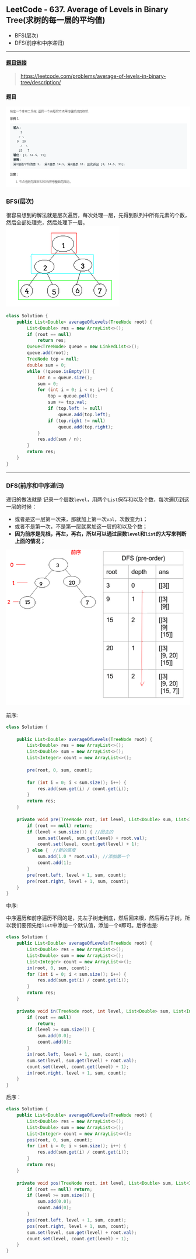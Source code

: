 ﻿## LeetCode - 637. Average of Levels in Binary Tree(求树的每一层的平均值)
 - BFS(层次)
 - DFS(前序和中序递归)
***
 #### [题目链接](https://leetcode.com/problems/average-of-levels-in-binary-tree/description/)

> https://leetcode.com/problems/average-of-levels-in-binary-tree/description/

#### 题目
![在这里插入图片描述](images/637_t.png)



### BFS(层次)
很容易想到的解法就是层次遍历，每次处理一层，先得到队列中所有元素的个数，然后全部处理完，然后处理下一层。
![这里写图片描述](images/637_s.png)



```java
class Solution {
    public List<Double> averageOfLevels(TreeNode root) {
        List<Double> res = new ArrayList<>();
        if (root == null)
            return res;
        Queue<TreeNode> queue = new LinkedList<>();
        queue.add(root);
        TreeNode top = null;
        double sum = 0;
        while (!queue.isEmpty()) {
            int n = queue.size();
            sum = 0;
            for (int i = 0; i < n; i++) {
                top = queue.poll();
                sum += top.val;
                if (top.left != null)
                    queue.add(top.left);
                if (top.right != null)
                    queue.add(top.right);
            }
            res.add(sum / n);
        }
        return res;
    }
}
```

***
### DFS(前序和中序递归)
递归的做法就是 记录一个层数`level`，用两个`List`保存和以及个数，每次遍历到这一层的时候：

 - 或者是这一层第一次来，那就加上第一次`val`，次数变为`1`；
 - 或者不是第一次，不是第一层就累加这一层的和以及个数；
 - **因为前序是先根，再左，再右，所以可以通过层数`level`和`list`的大写来判断上面的情况；**

![这里写图片描述](images/637_s2.png)

前序: 

```java
class Solution {

    public List<Double> averageOfLevels(TreeNode root) {
        List<Double> res = new ArrayList<>();
        List<Double> sum = new ArrayList<>();
        List<Integer> count = new ArrayList<>();

        pre(root, 0, sum, count);

        for (int i = 0; i < sum.size(); i++) {
            res.add(sum.get(i) / count.get(i));
        }
        return res;
    }

    private void pre(TreeNode root, int level, List<Double> sum, List<Integer> count) {
        if (root == null) return;
        if (level < sum.size()) { //回去的
            sum.set(level, sum.get(level) + root.val);
            count.set(level, count.get(level) + 1);
        } else {  //新的高度
            sum.add(1.0 * root.val); //添加第一个
            count.add(1);
        }
        pre(root.left, level + 1, sum, count);
        pre(root.right, level + 1, sum, count);
    }
}  
```
中序: 

中序遍历和前序遍历不同的是，先左子树走到底，然后回来根，然后再右子树，所以我们要预先给`list`中添加一个默认值，添加一个`0`即可。后序也是: 

```java
class Solution {
    public List<Double> averageOfLevels(TreeNode root) {
        List<Double> res = new ArrayList<>();
        List<Double> sum = new ArrayList<>();
        List<Integer> count = new ArrayList<>();
        in(root, 0, sum, count);
        for (int i = 0; i < sum.size(); i++) {
            res.add(sum.get(i) / count.get(i));
        }
        return res;
    }

    private void in(TreeNode root, int level, List<Double> sum, List<Integer> count) {
        if (root == null)
            return;
        if (level >= sum.size()) {
            sum.add(0.0);
            count.add(0);
        }
        in(root.left, level + 1, sum, count);
        sum.set(level, sum.get(level) + root.val);
        count.set(level, count.get(level) + 1);
        in(root.right, level + 1, sum, count);
    }
}  
```
后序：

```java
class Solution {
    public List<Double> averageOfLevels(TreeNode root) {
        List<Double> res = new ArrayList<>();
        List<Double> sum = new ArrayList<>();
        List<Integer> count = new ArrayList<>();
        pos(root, 0, sum, count);
        for (int i = 0; i < sum.size(); i++) {
            res.add(sum.get(i) / count.get(i));
        }
        return res;
    }

    private void pos(TreeNode root, int level, List<Double> sum, List<Integer> count) {
        if (root == null) return;
        if (level >= sum.size()) {
            sum.add(0.0);
            count.add(0);
        }
        pos(root.left, level + 1, sum, count);
        pos(root.right, level + 1, sum, count);
        sum.set(level, sum.get(level) + root.val);
        count.set(level, count.get(level) + 1);
    }
}
```
